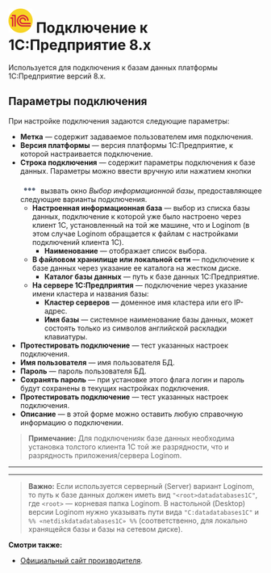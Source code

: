 # ![](../../../images/icons/vendors/1cv8connection.svg) Подключение к 1C:Предприятие 8.x

Используется для подключения к базам данных платформы 1С:Предприятие версий 8.x. 

## Параметры подключения

При настройке подключения задаются следующие параметры:

* **Метка** — содержит задаваемое пользователем имя подключения.
* **Версия платформы** — версия платформы 1С:Предприятие, к которой настраивается подключение.
* **Строка подключения** — содержит параметры подключения к базе данных. Параметры можно ввести вручную или нажатием кнопки ![](../../../media/app/icons/toolbar-18/browse.svg) вызвать окно *Выбор информационной базы*, предоставляющее следующие варианты подключения.
  * **Настроенная информационная база** — выбор из списка базы данных, подключение к которой уже было настроено через клиент 1С, установленный на той же машине, что и Loginom (в этом случае Loginom обращается к файлам с настройками подключений клиента 1С).
    * **Наименование** — отображает список выбора.
  * **В файловом хранилище или локальной сети** — подключение к базе данных через указание ее каталога на жестком диске.
    * **Каталог базы данных** — путь к базе данных 1С:Предприятие. 
  * **На сервере 1С:Предприятия** — подключение через указание имени кластера и названия базы:
    * **Кластер серверов** — доменное имя кластера или его IP-адрес.
    * **Имя базы** — системное наименование базы данных, может состоять только из символов английской раскладки клавиатуры.
* **Протестировать подключение** — тест указанных настроек подключения.
* **Имя пользователя** — имя пользователя БД.
* **Пароль** — пароль пользователя БД.
* **Сохранять пароль** — при установке этого флага логин и пароль будут сохранены в текущих настройках подключения.
* **Протестировать подключение** — тест указанных настроек подключения.
* **Описание** — в этой форме можно оставить любую справочную информацию о подключении.



> **Примечание:** Для подключения​к базе данных необходима установка толстого клиента 1С той же разрядности, что и разрядность приложения/сервера Loginom.

** **
** **

> **Важно:** Если используется серверный (Server) вариант Loginom, то путь к базе данных должен иметь вид `"<root>datadatabases1C"`, где `<root>` — корневая папка Loginom. В настольной (Desktop) версии Loginom нужно указывать пути вида `"C:datadatabases1C"` и `%% «netdiskdatadatabases1C» %%` (соответственно, для локально хранящейся базы и базы на сетевом диске).

**Смотри также:**

* [Официальный сайт производителя](http://v8.1c.ru/).
